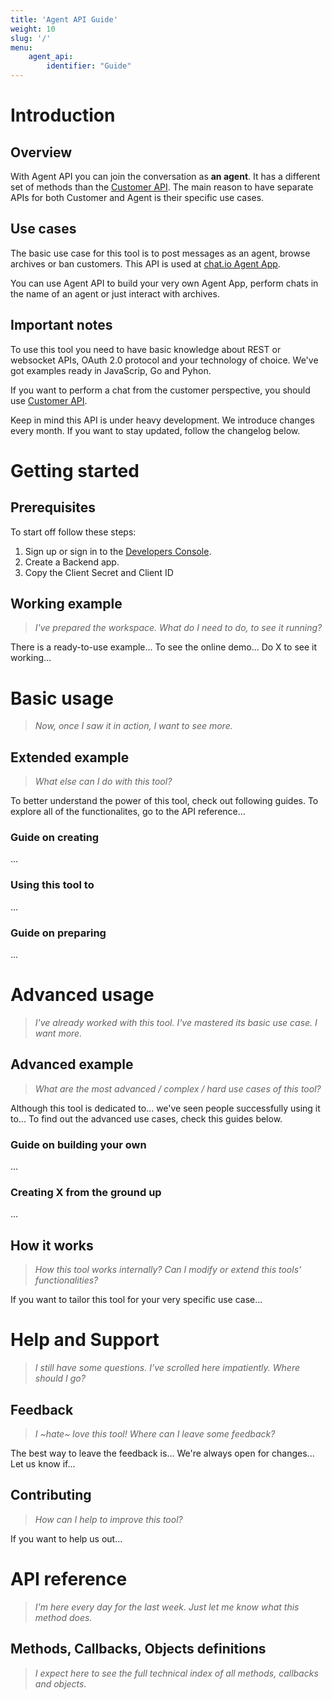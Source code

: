 ```yaml
---
title: 'Agent API Guide'
weight: 10
slug: '/'
menu: 
    agent_api: 
        identifier: "Guide"
---
```


# Introduction

## Overview

With Agent API you can join the conversation as **an agent**. It has a different set of methods than the [Customer API](/customer-api). The main reason to have separate APIs for both Customer and Agent is their specific use cases. 

## Use cases

The basic use case for this tool is to post messages as an agent, browse archives or ban customers. This API is used at [chat.io Agent App](https://app.chat.io/).

You can use Agent API to build your very own Agent App, perform chats in the name of an agent or just interact with archives.

## Important notes

To use this tool you need to have basic knowledge about REST or websocket APIs, OAuth 2.0 protocol and your technology of choice. We've got examples ready in JavaScrip, Go and Pyhon.

If you want to perform a chat from the customer perspective, you should use [Customer API](/customer-api).

Keep in mind this API is under heavy development. We introduce changes every month. If you want to stay updated, follow the changelog below.

# Getting started

## Prerequisites

To start off follow these steps:
1. Sign up or sign in to the [Developers Console](https://console.chat.io/).
2. Create a Backend app.
3. Copy the Client Secret and Client ID

## Working example

>_I've prepared the workspace. What do I need to do, to see it running?_

There is a ready-to-use example... To see the online demo... Do X to see it working...

# Basic usage

>_Now, once I saw it in action, I want to see more._

## Extended example

>_What else can I do with this tool?_

To better understand the power of this tool, check out following guides. To explore all of the functionalites, go to the API reference... 

### Guide on creating

...

### Using this tool to

...

### Guide on preparing

...

# Advanced usage

>_I've already worked with this tool. I've mastered its basic use case. I want more._

## Advanced example
>_What are the most advanced / complex / hard use cases of this tool?_

Although this tool is dedicated to... we've seen people successfully using it to... To find out the advanced use cases, check this guides below.

### Guide on building your own

...

### Creating X from the ground up

...

## How it works
>_How this tool works internally? Can I modify or extend this tools' functionalities?_

If you want to tailor this tool for your very specific use case...

# Help and Support

>_I still have some questions. I've scrolled here impatiently. Where should I go?_

## Feedback

>_I ~hate~ love this tool! Where can I leave some feedback?_

The best way to leave the feedback is... We're always open for changes... Let us know if...

## Contributing

>_How can I help to improve this tool?_

If you want to help us out...

# API reference

>_I'm here every day for the last week. Just let me know what this method does._

## Methods, Callbacks, Objects definitions

>_I expect here to see the full technical index of all methods, callbacks and objects._